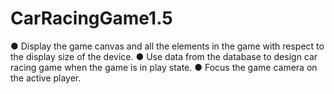 # CarRacingGame1.5
● Display the game canvas and all the elements in the game
with respect to the display size of the device.
● Use data from the database to design car racing game when
the game is in play state.
● Focus the game camera on the active player.
